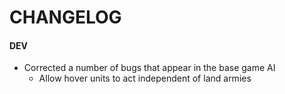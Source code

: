 # CHANGELOG

#### DEV

- Corrected a number of bugs that appear in the base game AI
  - Allow hover units to act independent of land armies
